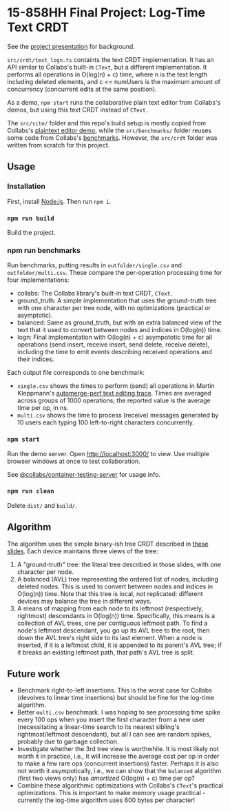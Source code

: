 # 15-858HH Final Project: Log-Time Text CRDT

See the [project presentation](https://docs.google.com/presentation/d/1pGbpRntDWFqZ6AMQRu0RLXYvB3K9nqMFepPPJ6IDcC0/edit?usp=sharing) for background.

`src/crdt/text_logn.ts` containts the text CRDT implementation. It has an API similar to Collabs's built-in `CText`, but a different implementation. It performs all operations in O(log(n) + c) time, where n is the text length including deleted elements, and c <= numUsers is the maximum amount of concurrency (concurrent edits at the same position).

As a demo, `npm start` runs the collaborative plain text editor from Collabs's demos, but using this text CRDT instead of `CText.`

The `src/site/` folder and this repo's build setup is mostly copied from Collabs's [plaintext editor demo](https://github.com/composablesys/collabs/tree/master/demos/apps/plaintext), while the `src/benchmarks/` folder reuses some code from Collabs's [benchmarks](https://github.com/composablesys/collabs/tree/master/benchmarks). However, the `src/crdt` folder was written from scratch for this project.

## Usage

### Installation

First, install [Node.js](https://nodejs.org/). Then run `npm i`.

### `npm run build`

Build the project.

### npm run benchmarks <outfolder>

Run benchmarks, putting results in `outfolder/single.csv` and `outfolder/multi.csv`. These compare the per-operation processing time for four implementations:

- collabs: The Collabs library's built-in text CRDT, `CText`.
- ground_truth: A simple implementation that uses the ground-truth tree with one character per tree node, with no optimizations (practical or asymptotic).
- balanced: Same as ground_truth, but with an extra balanced view of the text that it used to convert between nodes and indices in O(log(n)) time.
- logn: Final implementation with O(log(n) + c) asympototic time for all operations (send insert, receive insert, send delete, receive delete), including the time to emit events describing received operations and their indices.

Each output file corresponds to one benchmark:

- `single.csv` shows the times to perform (send) all operations in Martin Kleppmann's [automerge-perf text editing trace](https://github.com/automerge/automerge-perf). Times are averaged across groups of 1000 operations; the reported value is the average time per op, in ns.
- `multi.csv` shows the time to process (receive) messages generated by 10 users each typing 100 left-to-right characters concurrently.

### `npm start`

Run the demo server. Open [http://localhost:3000/](http://localhost:3000/) to view. Use multiple browser windows at once to test collaboration.

See [@collabs/container-testing-server](https://www.npmjs.com/package/@collabs/container-testing-server) for usage info.

### `npm run clean`

Delete `dist/` and `build/`.

## Algorithm

The algorithm uses the simple binary-ish tree CRDT described in [these slides](https://docs.google.com/presentation/d/1u8bcvfEcJ2wseH3u4P8QAMabq5VZrPR-FX8VaIIkbFQ/edit?usp=sharing). Each device maintains three views of the tree:

1. A "ground-truth" tree: the literal tree described in those slides, with one character per node.
2. A balanced (AVL) tree representing the ordered list of nodes, including deleted nodes. This is used to convert between nodes and indices in O(log(n)) time. Note that this tree is local, not replicated: different devices may balance the tree in different ways.
3. A means of mapping from each node to its leftmost (respectively, rightmost) descendants in O(log(n)) time. Specifically, this means is a collection of AVL trees, one per contiguous leftmost path. To find a node's leftmost descendant, you go up its AVL tree to the root, then down the AVL tree's right side to its last element. When a node is inserted, if it is a leftmost child, it is appended to its parent's AVL tree; if it breaks an existing leftmost path, that path's AVL tree is split.

## Future work

- Benchmark right-to-left insertions. This is the worst case for Collabs (devolves to linear time insertions) but should be fine for the log-time algorithm.
- Better `multi.csv` benchmark. I was hoping to see processing time spike every 100 ops when you insert the first character from a new user (necessitating a linear-time search to its nearest sibling's rightmost/leftmost descendant), but all I can see are random spikes, probably due to garbage collection.
- Investigate whether the 3rd tree view is worthwhile. It is most likely not worth it in practice, i.e., it will increase the average cost per op in order to make a few rare ops (concurrent insertions) faster. Perhaps it is also not worth it asympotically, i.e., we can show that the `balanced` algorithm (first two views only) has _amortized_ O(log(n) + c) time per op?
- Combine these algorithmic optimizations with Collabs's `CText`'s practical optimizations. This is important to make memory usage practical - currently the log-time algorithm uses 600 bytes per character!
